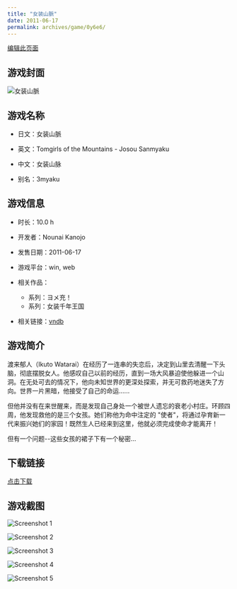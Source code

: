 ```yaml
---
title: "女装山脈"
date: 2011-06-17
permalink: archives/game/0y6e6/
---
```

[编辑此页面](https://github.com/ACG-3/ADV3-source/blob/main/source/_posts/%E5%A5%B3%E8%A3%85%E5%B1%B1%E8%84%88.md)

## 游戏封面

![女装山脈](https://pan.timero.xyz/d/onedrive/img_lib_001/%E5%A5%B3%E8%A3%85%E5%B1%B1%E8%84%88_cover.avif)


## 游戏名称

- 日文：女装山脈
- 英文：Tomgirls of the Mountains - Josou Sanmyaku
- 中文：女装山脉

- 别名：3myaku


## 游戏信息

- 时长：10.0 h
- 开发者：Nounai Kanojo
- 发售日期：2011-06-17
- 游戏平台：win, web
- 相关作品：
   - 系列：ヨメ充！
   - 系列：女装千年王国

- 相关链接：[vndb](https://vndb.org/v6589)


## 游戏简介

渡来郁人（Ikuto Watarai）在经历了一连串的失恋后，决定到山里去清醒一下头脑，彻底摆脱女人。他感叹自己以前的经历，直到一场大风暴迫使他躲进一个山洞。在无处可去的情况下，他向未知世界的更深处探索，并无可救药地迷失了方向。世界一片黑暗，他接受了自己的命运......

但他并没有在来世醒来，而是发现自己身处一个被世人遗忘的衰老小村庄。环顾四周，他发现救他的是三个女孩。她们称他为命中注定的 "使者"，将通过孕育新一代来振兴她们的家园！既然生人已经来到这里，他就必须完成使命才能离开！

但有一个问题--这些女孩的裙子下有一个秘密...




## 下载链接

[点击下载](https://pan.timero.xyz/onedrive/adv_lib_001/%E5%A5%B3%E8%A3%85%E5%B1%B1%E8%84%88)


## 游戏截图


![Screenshot 1](https://pan.timero.xyz/d/onedrive/img_lib_001/%E5%A5%B3%E8%A3%85%E5%B1%B1%E8%84%88_Screenshot_1.avif)

![Screenshot 2](https://pan.timero.xyz/d/onedrive/img_lib_001/%E5%A5%B3%E8%A3%85%E5%B1%B1%E8%84%88_Screenshot_2.avif)

![Screenshot 3](https://pan.timero.xyz/d/onedrive/img_lib_001/%E5%A5%B3%E8%A3%85%E5%B1%B1%E8%84%88_Screenshot_3.avif)

![Screenshot 4](https://pan.timero.xyz/d/onedrive/img_lib_001/%E5%A5%B3%E8%A3%85%E5%B1%B1%E8%84%88_Screenshot_4.avif)

![Screenshot 5](https://pan.timero.xyz/d/onedrive/img_lib_001/%E5%A5%B3%E8%A3%85%E5%B1%B1%E8%84%88_Screenshot_5.avif)

